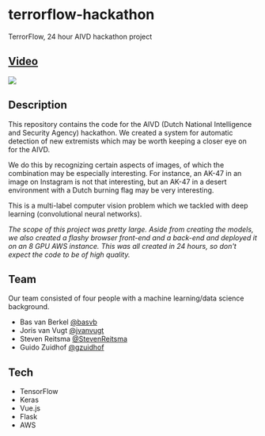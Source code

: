 # terrorflow-hackathon
TerrorFlow, 24 hour AIVD hackathon project

## [**Video**](https://www.youtube.com/watch?v=uEGZrlZVnL0)
[![](http://i.imgur.com/6BveVBl.png)](https://www.youtube.com/watch?v=uEGZrlZVnL0)


## Description

This repository contains the code for the AIVD (Dutch National Intelligence and Security Agency) hackathon. We created a system for automatic detection of new extremists which may be worth keeping a closer eye on for the AIVD. 

We do this by recognizing certain aspects of images, of which the combination may be especially interesting. For instance, an AK-47 in an image on Instagram is not that interesting, but an AK-47 in a desert environment with a Dutch burning flag may be very interesting. 

This is a multi-label computer vision problem which we tackled with deep learning (convolutional neural networks). 

*The scope of this project was pretty large. Aside from creating the models, we also created a flashy browser front-end and a back-end and deployed it on an 8 GPU AWS instance. This was all created in 24 hours, so don't expect the code to be of high quality.*

## Team

Our team consisted of four people with a machine learning/data science background.

* Bas van Berkel [@basvb](https://www.github.com/basvb)
* Joris van Vugt [@jvanvugt](https://www.github.com/jvanvugt)
* Steven Reitsma [@StevenReitsma](https://www.github.com/StevenReitsma)
* Guido Zuidhof [@gzuidhof](https://www.github.com/gzuidhof)

## Tech
- TensorFlow
- Keras
- Vue.js
- Flask
- AWS
